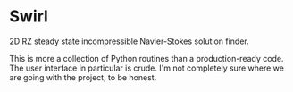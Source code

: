# Swirl
2D RZ steady state incompressible Navier-Stokes solution finder.

This is more a collection of Python routines than a production-ready
code.  The user interface in particular is crude.  I'm not completely
sure where we are going with the project, to be honest.

